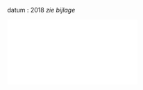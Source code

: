 datum : 2018 *zie bijlage*

![sigmaplan_potpolderIV.pdf](.attachments.19891350/sigmaplan_potpolderIV.pdf)

